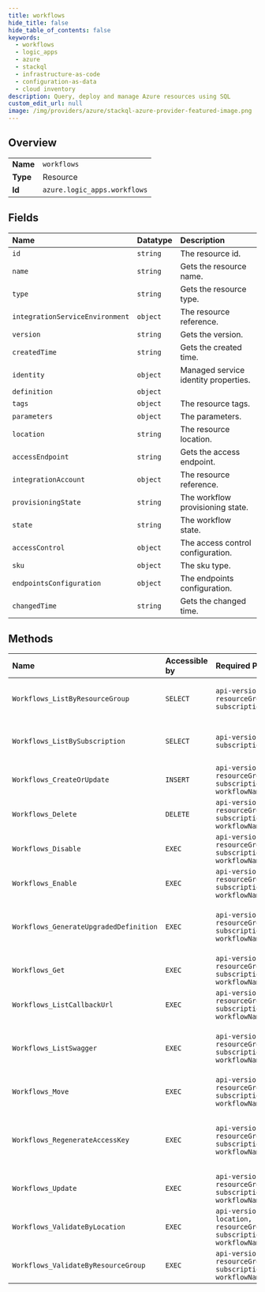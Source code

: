 ```yaml
---
title: workflows
hide_title: false
hide_table_of_contents: false
keywords:
  - workflows
  - logic_apps
  - azure    
  - stackql
  - infrastructure-as-code
  - configuration-as-data
  - cloud inventory
description: Query, deploy and manage Azure resources using SQL
custom_edit_url: null
image: /img/providers/azure/stackql-azure-provider-featured-image.png
---
```

  
    

## Overview
<table><tbody>
<tr><td><b>Name</b></td><td><code>workflows</code></td></tr>
<tr><td><b>Type</b></td><td>Resource</td></tr>
<tr><td><b>Id</b></td><td><code>azure.logic_apps.workflows</code></td></tr>
</tbody></table>

## Fields
| Name | Datatype | Description |
|:-----|:---------|:------------|
| `id` | `string` | The resource id. |
| `name` | `string` | Gets the resource name. |
| `type` | `string` | Gets the resource type. |
| `integrationServiceEnvironment` | `object` | The resource reference. |
| `version` | `string` | Gets the version. |
| `createdTime` | `string` | Gets the created time. |
| `identity` | `object` | Managed service identity properties. |
| `definition` | `object` |  |
| `tags` | `object` | The resource tags. |
| `parameters` | `object` | The parameters. |
| `location` | `string` | The resource location. |
| `accessEndpoint` | `string` | Gets the access endpoint. |
| `integrationAccount` | `object` | The resource reference. |
| `provisioningState` | `string` | The workflow provisioning state. |
| `state` | `string` | The workflow state. |
| `accessControl` | `object` | The access control configuration. |
| `sku` | `object` | The sku type. |
| `endpointsConfiguration` | `object` | The endpoints configuration. |
| `changedTime` | `string` | Gets the changed time. |
## Methods
| Name | Accessible by | Required Params | Description |
|:-----|:--------------|:----------------|:------------|
| `Workflows_ListByResourceGroup` | `SELECT` | `api-version, resourceGroupName, subscriptionId` | Gets a list of workflows by resource group. |
| `Workflows_ListBySubscription` | `SELECT` | `api-version, subscriptionId` | Gets a list of workflows by subscription. |
| `Workflows_CreateOrUpdate` | `INSERT` | `api-version, resourceGroupName, subscriptionId, workflowName` | Creates or updates a workflow. |
| `Workflows_Delete` | `DELETE` | `api-version, resourceGroupName, subscriptionId, workflowName` | Deletes a workflow. |
| `Workflows_Disable` | `EXEC` | `api-version, resourceGroupName, subscriptionId, workflowName` | Disables a workflow. |
| `Workflows_Enable` | `EXEC` | `api-version, resourceGroupName, subscriptionId, workflowName` | Enables a workflow. |
| `Workflows_GenerateUpgradedDefinition` | `EXEC` | `api-version, resourceGroupName, subscriptionId, workflowName` | Generates the upgraded definition for a workflow. |
| `Workflows_Get` | `EXEC` | `api-version, resourceGroupName, subscriptionId, workflowName` | Gets a workflow. |
| `Workflows_ListCallbackUrl` | `EXEC` | `api-version, resourceGroupName, subscriptionId, workflowName` | Get the workflow callback Url. |
| `Workflows_ListSwagger` | `EXEC` | `api-version, resourceGroupName, subscriptionId, workflowName` | Gets an OpenAPI definition for the workflow. |
| `Workflows_Move` | `EXEC` | `api-version, resourceGroupName, subscriptionId, workflowName` | Moves an existing workflow. |
| `Workflows_RegenerateAccessKey` | `EXEC` | `api-version, resourceGroupName, subscriptionId, workflowName` | Regenerates the callback URL access key for request triggers. |
| `Workflows_Update` | `EXEC` | `api-version, resourceGroupName, subscriptionId, workflowName` | Updates a workflow. |
| `Workflows_ValidateByLocation` | `EXEC` | `api-version, location, resourceGroupName, subscriptionId, workflowName` | Validates the workflow definition. |
| `Workflows_ValidateByResourceGroup` | `EXEC` | `api-version, resourceGroupName, subscriptionId, workflowName` | Validates the workflow. |
